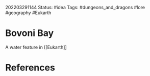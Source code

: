 202203291144
Status: #idea
Tags: #dungeons_and_dragons #lore #geography #Eukarth 

# Bovoni Bay
A water feature in [[Eukarth]]

# References

